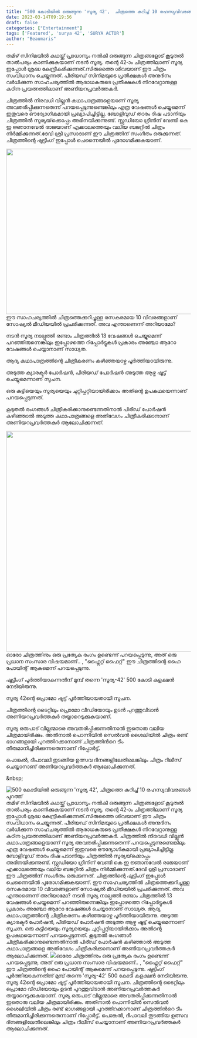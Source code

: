 ```yaml
---
title: "500 കോടിയിൽ ഒരുങ്ങുന്ന 'സൂര്യ 42',  ചിത്രത്തെ കുറിച്ച് 10 രഹസ്യവിവരങ്ങൾ പുറത്ത്"
date: 2023-03-14T09:19:56
draft: false
categories: ["Entertainment"]
tags: ['Featured', 'surya 42', 'SURYA ACTOR']
author: "Beaumaris"
---
```


തമിഴ് സിനിമയിൽ കഥയ്ക്ക് പ്രാധാന്യം നൽകി ഒരുങ്ങുന്ന ചിത്രങ്ങളോട് കൂടുതൽ താൽപര്യം കാണിക്കുകയാണ് നടൻ സൂര്യ. തന്റെ 42-ാം ചിത്രത്തിലാണ് സൂര്യ ഇപ്പോൾ ശ്രദ്ധ കേന്ദ്രീകരിക്കുന്നത്.സിരുത്തൈ ശിവയാണ് ഈ ചിത്രം സംവിധാനം ചെയ്യുന്നത്. പീരിയഡ് സിനിമയുടെ പ്രതീക്ഷകൾ അനുദിനം വർധിക്കുന്ന സാഹചര്യത്തിൽ ആരാധകരുടെ പ്രതീക്ഷകൾ നിറവേറ്റാനുള്ള കഠിന പ്രയത്നത്തിലാണ് അണിയറപ്രവർത്തകർ.

ചിത്രത്തിൽ നിരവധി വില്ലൻ കഥാപാത്രങ്ങളെയാണ് സൂര്യ അവതരിപ്പിക്കുന്നതെന്ന് പറയപ്പെടുന്നുണ്ടെങ്കിലും എത്ര വേഷങ്ങൾ ചെയ്യുമെന്ന് ഇതുവരെ ഔദ്യോഗികമായി പ്രഖ്യാപിച്ചിട്ടില്ല. ബോളിവുഡ് താരം ദിഷ പടാനിയും ചിത്രത്തിൽ സൂര്യയ്‌ക്കൊപ്പം അഭിനയിക്കുന്നുണ്ട്. സ്റ്റുഡിയോ ഗ്രീനിന് വേണ്ടി കെ ഇ ജ്ഞാനവേൽ രാജയാണ് എക്കാലത്തെയും വലിയ ബജറ്റിൽ ചിത്രം നിർമ്മിക്കുന്നത്.ദേവി ശ്രീ പ്രസാദാണ് ഈ ചിത്രത്തിന് സംഗീതം ഒരുക്കുന്നത്. ചിത്രത്തിന്റെ ഷൂട്ടിംഗ് ഇപ്പോൾ ചെന്നൈയിൽ പുരോഗമിക്കുകയാണ്.

<img class="size-large wp-image-387556 aligncenter" src="https://cdn.boolokam.com/articles/2023/03/full-1024x576.jpg" alt="" width="800" height="450" />ഈ സാഹചര്യത്തിൽ ചിത്രത്തെക്കുറിച്ചുള്ള രസകരമായ 10 വിവരങ്ങളാണ് സോഷ്യൽ മീഡിയയിൽ പ്രചരിക്കുന്നത്. അവ എന്താണെന്ന് അറിയാമോ?

നടൻ സൂര്യ നാല്പത്തി രണ്ടാം ചിത്രത്തിൽ 13 വേഷങ്ങൾ ചെയ്യുമെന്ന് പറഞ്ഞിരുന്നെങ്കിലും ഇപ്പോഴത്തെ റിപ്പോർട്ടുകൾ പ്രകാരം അഞ്ചോ ആറോ വേഷങ്ങൾ ചെയ്യാനാണ് സാധ്യത.

ആദ്യ കഥാപാത്രത്തിന്റെ ചിത്രീകരണം കഴിഞ്ഞയാഴ്ച പൂർത്തിയായിരുന്നു.

അടുത്ത ക്യാരക്ടർ പോർഷൻ, പീരിയഡ് പോർഷൻ അടുത്ത ആഴ്ച ഷൂട്ട് ചെയ്യുമെന്നാണ് സൂചന.

ഒരു കുട്ടിയെയും സൂര്യയെയും ചുറ്റിപ്പറ്റിയായിരിക്കാം അതിന്റെ ഉപകഥയെന്നാണ് പറയപ്പെടുന്നത്.

കൂടുതൽ രംഗങ്ങൾ ചിത്രീകരിക്കാനുണ്ടെന്നതിനാൽ പിരീഡ് പോർഷൻ കഴിഞ്ഞാൽ അടുത്ത കഥാപാത്രങ്ങളെ അതിവേഗം ചിത്രീകരിക്കാനാണ് അണിയറപ്രവർത്തകർ ആലോചിക്കുന്നത്.

<img class="size-large wp-image-387557 aligncenter" src="https://cdn.boolokam.com/articles/2023/03/95206985-1024x768.webp" alt="" width="800" height="600" />ഓരോ ചിത്രത്തിനും ഒരു പ്രത്യേക രംഗം ഉണ്ടെന്ന് പറയപ്പെടുന്നു, അത് ഒരു പ്രധാന സംസാര വിഷയമാണ്.. , "ഫ്ലൈറ്റ് ഫൈറ്റ്" ഈ ചിത്രത്തിന്റെ ഹൈ പോയിന്റ് ആകുമെന്ന് പറയപ്പെടുന്നു.

ഷൂട്ടിംഗ് പൂർത്തിയാകുന്നതിന് മുമ്പ് തന്നെ 'സൂര്യ-42' 500 കോടി കളക്ഷൻ നേടിയിരുന്നു.

സൂര്യ 42ന്റെ പ്രൊമോ ഷൂട്ട് പൂർത്തിയായതായി സൂചന.

ചിത്രത്തിന്റെ ടൈറ്റിലും പ്രൊമോ വീഡിയോയും ഉടൻ പുറത്തുവിടാൻ അണിയറപ്രവർത്തകർ തയ്യാറെടുക്കുകയാണ്.

സൂര്യ ഒരുപാട് വില്ലന്മാരെ അവതരിപ്പിക്കുന്നതിനാൽ ഇതൊരു വലിയ ചിത്രമായിരിക്കും. അതിനാൽ പൊന്നിയിൻ സെൽവൻ ശൈലിയിൽ ചിത്രം രണ്ട് ഭാഗങ്ങളായി പുറത്തിറക്കാനാണ് ചിത്രത്തിൻറെ ടീം തീരുമാനിച്ചിരിക്കുന്നതെന്നാണ് റിപ്പോർട്ട്.

പൊങ്കൽ, ദീപാവലി തുടങ്ങിയ ഉത്സവ ദിനങ്ങളിലേതിലെങ്കിലും ചിത്രം റിലീസ് ചെയ്യാനാണ് അണിയറപ്രവർത്തകർ ആലോചിക്കുന്നത്.

&amp;nbsp;


![500 കോടിയിൽ ഒരുങ്ങുന്ന 'സൂര്യ 42',  ചിത്രത്തെ കുറിച്ച് 10 രഹസ്യവിവരങ്ങൾ പുറത്ത്](https://cdn.boolokam.com/articles/2023/03/full-1024x576.jpg)തമിഴ് സിനിമയിൽ കഥയ്ക്ക് പ്രാധാന്യം നൽകി ഒരുങ്ങുന്ന ചിത്രങ്ങളോട് കൂടുതൽ താൽപര്യം കാണിക്കുകയാണ് നടൻ സൂര്യ. തന്റെ 42-ാം ചിത്രത്തിലാണ് സൂര്യ ഇപ്പോൾ ശ്രദ്ധ കേന്ദ്രീകരിക്കുന്നത്.സിരുത്തൈ ശിവയാണ് ഈ ചിത്രം സംവിധാനം ചെയ്യുന്നത്. പീരിയഡ് സിനിമയുടെ പ്രതീക്ഷകൾ അനുദിനം വർധിക്കുന്ന സാഹചര്യത്തിൽ ആരാധകരുടെ പ്രതീക്ഷകൾ നിറവേറ്റാനുള്ള കഠിന പ്രയത്നത്തിലാണ് അണിയറപ്രവർത്തകർ. ചിത്രത്തിൽ നിരവധി വില്ലൻ കഥാപാത്രങ്ങളെയാണ് സൂര്യ അവതരിപ്പിക്കുന്നതെന്ന് പറയപ്പെടുന്നുണ്ടെങ്കിലും എത്ര വേഷങ്ങൾ ചെയ്യുമെന്ന് ഇതുവരെ ഔദ്യോഗികമായി പ്രഖ്യാപിച്ചിട്ടില്ല. ബോളിവുഡ് താരം ദിഷ പടാനിയും ചിത്രത്തിൽ സൂര്യയ്‌ക്കൊപ്പം അഭിനയിക്കുന്നുണ്ട്. സ്റ്റുഡിയോ ഗ്രീനിന് വേണ്ടി കെ ഇ ജ്ഞാനവേൽ രാജയാണ് എക്കാലത്തെയും വലിയ ബജറ്റിൽ ചിത്രം നിർമ്മിക്കുന്നത്.ദേവി ശ്രീ പ്രസാദാണ് ഈ ചിത്രത്തിന് സംഗീതം ഒരുക്കുന്നത്. ചിത്രത്തിന്റെ ഷൂട്ടിംഗ് ഇപ്പോൾ ചെന്നൈയിൽ പുരോഗമിക്കുകയാണ്. ഈ സാഹചര്യത്തിൽ ചിത്രത്തെക്കുറിച്ചുള്ള രസകരമായ 10 വിവരങ്ങളാണ് സോഷ്യൽ മീഡിയയിൽ പ്രചരിക്കുന്നത്. അവ എന്താണെന്ന് അറിയാമോ? നടൻ സൂര്യ നാല്പത്തി രണ്ടാം ചിത്രത്തിൽ 13 വേഷങ്ങൾ ചെയ്യുമെന്ന് പറഞ്ഞിരുന്നെങ്കിലും ഇപ്പോഴത്തെ റിപ്പോർട്ടുകൾ പ്രകാരം അഞ്ചോ ആറോ വേഷങ്ങൾ ചെയ്യാനാണ് സാധ്യത. ആദ്യ കഥാപാത്രത്തിന്റെ ചിത്രീകരണം കഴിഞ്ഞയാഴ്ച പൂർത്തിയായിരുന്നു. അടുത്ത ക്യാരക്ടർ പോർഷൻ, പീരിയഡ് പോർഷൻ അടുത്ത ആഴ്ച ഷൂട്ട് ചെയ്യുമെന്നാണ് സൂചന. ഒരു കുട്ടിയെയും സൂര്യയെയും ചുറ്റിപ്പറ്റിയായിരിക്കാം അതിന്റെ ഉപകഥയെന്നാണ് പറയപ്പെടുന്നത്. കൂടുതൽ രംഗങ്ങൾ ചിത്രീകരിക്കാനുണ്ടെന്നതിനാൽ പിരീഡ് പോർഷൻ കഴിഞ്ഞാൽ അടുത്ത കഥാപാത്രങ്ങളെ അതിവേഗം ചിത്രീകരിക്കാനാണ് അണിയറപ്രവർത്തകർ ആലോചിക്കുന്നത്. ![](https://cdn.boolokam.com/articles/2023/03/95206985-1024x768.webp)ഓരോ ചിത്രത്തിനും ഒരു പ്രത്യേക രംഗം ഉണ്ടെന്ന് പറയപ്പെടുന്നു, അത് ഒരു പ്രധാന സംസാര വിഷയമാണ്.. , "ഫ്ലൈറ്റ് ഫൈറ്റ്" ഈ ചിത്രത്തിന്റെ ഹൈ പോയിന്റ് ആകുമെന്ന് പറയപ്പെടുന്നു. ഷൂട്ടിംഗ് പൂർത്തിയാകുന്നതിന് മുമ്പ് തന്നെ 'സൂര്യ-42' 500 കോടി കളക്ഷൻ നേടിയിരുന്നു. സൂര്യ 42ന്റെ പ്രൊമോ ഷൂട്ട് പൂർത്തിയായതായി സൂചന. ചിത്രത്തിന്റെ ടൈറ്റിലും പ്രൊമോ വീഡിയോയും ഉടൻ പുറത്തുവിടാൻ അണിയറപ്രവർത്തകർ തയ്യാറെടുക്കുകയാണ്. സൂര്യ ഒരുപാട് വില്ലന്മാരെ അവതരിപ്പിക്കുന്നതിനാൽ ഇതൊരു വലിയ ചിത്രമായിരിക്കും. അതിനാൽ പൊന്നിയിൻ സെൽവൻ ശൈലിയിൽ ചിത്രം രണ്ട് ഭാഗങ്ങളായി പുറത്തിറക്കാനാണ് ചിത്രത്തിൻറെ ടീം തീരുമാനിച്ചിരിക്കുന്നതെന്നാണ് റിപ്പോർട്ട്. പൊങ്കൽ, ദീപാവലി തുടങ്ങിയ ഉത്സവ ദിനങ്ങളിലേതിലെങ്കിലും ചിത്രം റിലീസ് ചെയ്യാനാണ് അണിയറപ്രവർത്തകർ ആലോചിക്കുന്നത്. &nbsp;
